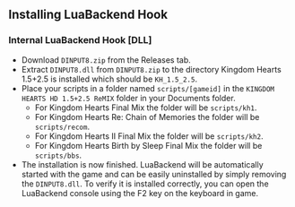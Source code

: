 ## Installing LuaBackend Hook

### Internal LuaBackend Hook [DLL]
- Download ``DINPUT8.zip`` from the Releases tab.
- Extract ``DINPUT8.dll`` from ``DINPUT8.zip`` to the directory Kingdom Hearts 1.5+2.5 is installed which should be `KH_1.5_2.5`.
- Place your scripts in a folder named `scripts/[gameid]` in the `KINGDOM HEARTS HD 1.5+2.5 ReMIX` folder in your Documents folder.
    - For Kingdom Hearts Final Mix the folder will be `scripts/kh1`.
    - For Kingdom Hearts Re: Chain of Memories the folder will be `scripts/recom`.
    - For Kingdom Hearts II Final Mix the folder will be `scripts/kh2`.
    - For Kingdom Hearts Birth by Sleep Final Mix the folder will be `scripts/bbs`.
- The installation is now finished. LuaBackend will be automatically started with the game and can be easily uninstalled
by simply removing the ``DINPUT8.dll``. To verify it is installed correctly, you can open the LuaBackend console using
the F2 key on the keyboard in game.
